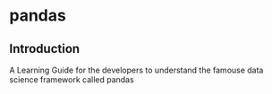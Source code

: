 # pandas
## Introduction
A Learning Guide for the developers to understand the famouse data science framework called pandas
